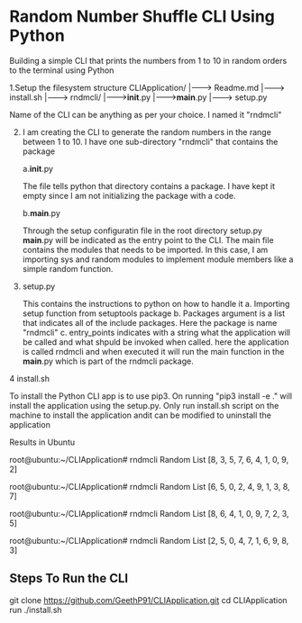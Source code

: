 # Random Number Shuffle CLI Using Python

Building a simple CLI that prints the numbers from 1 to 10 in random orders to the terminal using Python

1.Setup the filesystem structure
  CLIApplication/
   |---> Readme.md
   |---> install.sh
   |---> rndmcli/
         |--->__init__.py
         |--->__main__.py
   |---> setup.py

Name of the CLI can be anything as per your choice. I named it "rndmcli"

2. I am creating the CLI to generate the random numbers in the range between 1 to 10.
   I have one sub-directory "rndmcli" that contains the package
   
   a.__init__.py
     
     The file tells python that directory contains a package. 
     I have kept it empty since I am not initializing the package with a code.

   b.__main__.py
     
     Through the setup configuratin file in the root directory setup.py __main__.py will be indicated as the entry point to the CLI.
     The main file contains the modules that needs to be imported. In this case, I am importing sys and random modules to implement module members like a simple
     random function.
     
3. setup.py
    
   This contains the instructions to python on how to handle it
   a. Importing setup function from setuptools package
   b. Packages argument is a list that indicates all of the include packages. Here the package is name "rndmcli"
   c. entry_points indicates with a string what the application will be called and what shpuld be invoked when called.
      here the application is called rndmcli and when executed it will run the main function in the __main__.py which is part of the rndmcli package.

4 install.sh
   
  To install the Python CLI app is to use pip3. On running "pip3 install -e ." will install the application using the setup.py.
  Only run install.sh script on the machine to install the application andit can be modified to uninstall the application
 

Results in Ubuntu

root@ubuntu:~/CLIApplication# rndmcli
Random List
[8, 3, 5, 7, 6, 4, 1, 0, 9, 2]

root@ubuntu:~/CLIApplication# rndmcli
Random List
[6, 5, 0, 2, 4, 9, 1, 3, 8, 7]

root@ubuntu:~/CLIApplication# rndmcli
Random List
[8, 6, 4, 1, 0, 9, 7, 2, 3, 5]

root@ubuntu:~/CLIApplication# rndmcli
Random List
[2, 5, 0, 4, 7, 1, 6, 9, 8, 3]
  

Steps To Run the CLI
---------------------
git clone https://github.com/GeethP91/CLIApplication.git
cd CLIApplication
run ./install.sh
